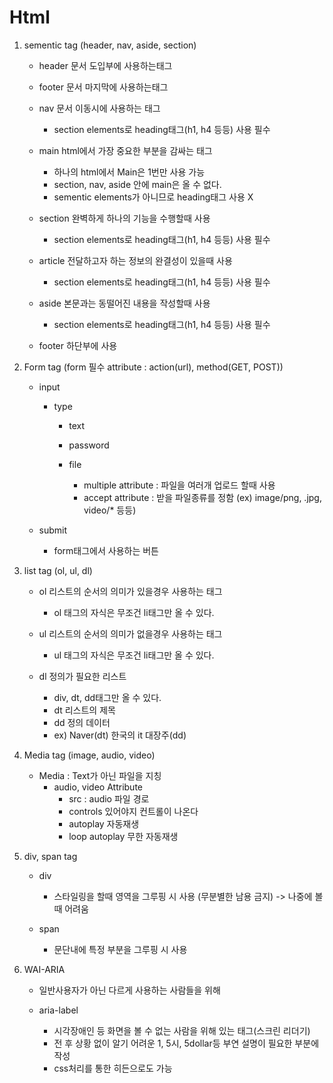 # Html

1. sementic tag (header, nav, aside, section)
    - header 문서 도입부에 사용하는태그

    - footer 문서 마지막에 사용하는태그

    - nav 문서 이동시에 사용하는 태그
        - section elements로 heading태그(h1, h4 등등) 사용 필수

    - main html에서 가장 중요한 부분을 감싸는 태그
        - 하나의 html에서 Main은 1번만 사용 가능
        - section, nav, aside 안에 main은 올 수 없다.
        - sementic elements가 아니므로 heading태그 사용 X

    - section 완벽하게 하나의 기능을 수행할때 사용
        - section elements로 heading태그(h1, h4 등등) 사용 필수

    - article 전달하고자 하는 정보의 완결성이 있을때 사용
        - section elements로 heading태그(h1, h4 등등) 사용 필수

    - aside 본문과는 동떨어진 내용을 작성할때 사용
        - section elements로 heading태그(h1, h4 등등) 사용 필수
    
    - footer 하단부에 사용

2. Form tag (form 필수 attribute : action(url), method(GET, POST))
    - input
        - type
            - text

            - password

            - file
                - multiple attribute : 파일을 여러개 업로드 할때 사용
                - accept attribute : 받을 파일종류를 정함 (ex) image/png, .jpg, video/* 등등)

    - submit
        - form태그에서 사용하는 버튼

3. list tag (ol, ul, dl)
    - ol 리스트의 순서의 의미가 있을경우 사용하는 태그
        - ol 태그의 자식은 무조건 li태그만 올 수 있다.

    - ul 리스트의 순서의 의미가 없을경우 사용하는 태그
        - ul 태그의 자식은 무조건 li태그만 올 수 있다.
        
    - dl 정의가 필요한 리스트
        - div, dt, dd태그만 올 수 있다.
        - dt 리스트의 제목
        - dd 정의 데이터
        - ex) Naver(dt) 한국의 it 대장주(dd)


4. Media tag (image, audio, video)
    - Media : Text가 아닌 파일을 지칭
        - audio, video Attribute
            - src : audio 파일 경로
            - controls 있어야지 컨트롤이 나온다
            - autoplay 자동재생
            - loop autoplay 무한 자동재생

5. div, span tag
    - div
        - 스타일링을 할때 영역을 그루핑 시 사용 (무분별한 남용 금지) -> 나중에 볼때 어려움
    
    - span
        - 문단내에 특정 부분을 그루핑 시 사용

6. WAI-ARIA
    - 일반사용자가 아닌 다르게 사용하는 사람들을 위해

    - aria-label
        - 시각장애인 등 화면을 볼 수 없는 사람을 위해 있는 태그(스크린 리더기)
        - 전 후 상황 없이 알기 어려운 1, 5시, 5dollar등 부연 설명이 필요한 부분에 작성
        - css처리를 통한 히든으로도 가능